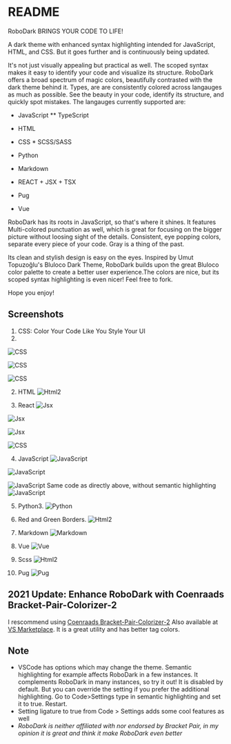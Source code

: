 # README

RoboDark BRINGS YOUR CODE TO LIFE!

A dark theme with enhanced syntax highlighting intended for JavaScript, HTML, and CSS. But it goes further and is continuously being updated.

It's not just visually appealing but practical as well. The scoped syntax makes it easy to identify your code and visualize its structure. RoboDark offers a broad spectrum of magic colors, beautifully contrasted with the dark theme behind it. Types, are are consistently colored across langauges as much as possible. See the beauty in your code, identify its structure, and quickly spot mistakes. The langauges currently supported are:

- JavaScript **  TypeScript

- HTML

- CSS * SCSS/SASS

- Python

- Markdown

- REACT + JSX + TSX

- Pug

- Vue

 RoboDark has its roots in JavaScript, so that's where it shines. It features Multi-colored punctuation as well, which is great for focusing on the bigger picture without loosing sight of the details. Consistent, eye popping colors, separate every piece of your code. Gray is a thing of the past.

Its clean and stylish design is easy on the eyes. Inspired by Umut Topuzoğlu's Bluloco Dark Theme, RoboDark builds upon the great Bluloco color palette to create a better user experience.The colors are nice, but its scoped syntax highlighting is even nicer! Feel free to fork.

Hope you enjoy!

## Screenshots

1. CSS: Color Your Code Like You Style Your UI
2. 
![CSS](https://github.com/cjesq24/RoboDark/raw/master/Screenshots/css1.png)

![CSS](https://github.com/cjesq24/RoboDark/raw/master/Screenshots/css.png)

![CSS](https://github.com/cjesq24/RoboDark/raw/master/Screenshots/css-2x.png)

2. HTML 
![Html2](https://github.com/cjesq24/RoboDark/raw/master/Screenshots/htmlNew.png)

3. React
![Jsx](https://github.com/cjesq24/RoboDark/raw/master/Screenshots/React2021.png)

![Jsx](https://github.com/cjesq24/RoboDark/raw/master/Screenshots/jsxReact1.png)

![Jsx](https://github.com/cjesq24/RoboDark/raw/master/Screenshots/jsxReact2.png)

![CSS](https://github.com/cjesq24/RoboDark/raw/master/Screenshots/ReactTypescript.png)

4. JavaScript
![JavaScript ](https://github.com/cjesq24/RoboDark/raw/master/Screenshots/js-RoboDark.png)

![JavaScript ](https://github.com/cjesq24/RoboDark/raw/master/Screenshots/jsSS.png)

![JavaScript ](https://github.com/cjesq24/RoboDark/raw/master/Screenshots/JavaScript1.png)
    Same code as directly above, without semantic highlighting
![JavaScript ](https://github.com/cjesq24/RoboDark/raw/master/Screenshots/JavaScript_Inline.png)

5. Python3.
![Python ](https://github.com/cjesq24/RoboDark/raw/master/Screenshots/Python-2021.png)

6. Red and Green Borders.
![Html2](https://github.com/cjesq24/RoboDark/raw/master/Screenshots/border.png)

7. Markdown
![Markdown](https://github.com/cjesq24/RoboDark/raw/master/Screenshots/markdown.png)

8. Vue
![Vue](https://github.com/cjesq24/RoboDark/raw/master/Screenshots/vue.png)

9. Scss
![Html2](https://github.com/cjesq24/RoboDark/raw/master/Screenshots/scsspic.png)

10. Pug
![Pug](https://github.com/cjesq24/RoboDark/raw/master/Screenshots/Screen%20Shot%202020-10-29%20at%2010.39.59%20PM.png)

## 2021 Update: Enhance RoboDark with Coenraads Bracket-Pair-Colorizer-2

I rescommend using  [Coenraads Bracket-Pair-Colorizer-2](https://github.com/CoenraadS/Bracket-Pair-Colorizer-2) Also available at [VS Marketplace](https://marketplace.visualstudio.com/items?itemName=CoenraadS.bracket-pair-colorizer-2&ssr=false#review-details.). It is a great utility and has better tag colors.

## Note

- VSCode has options which may change the theme. Semantic highlighting for example affects  RoboDark in a few instances. It complements RoboDark in many instances, so try it out! It is disabled by default. But you can override the setting if you prefer the additional highlighting.  Go to  Code>Settings type in semantic highlighting and set it to true. Restart.
- Setting ligature to true from Code > Settings adds some cool features as well
- _RoboDark is neither affiliated with nor endorsed by Bracket Pair, in my opinion it is great and think it make RoboDark even better_
